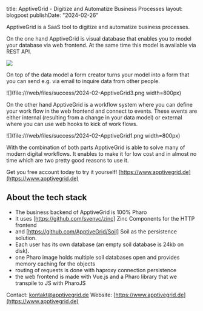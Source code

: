 title: ApptiveGrid - Digitize and Automatize Business Processes
layout: blogpost
publishDate: "2024-02-26"

ApptiveGrid is a SaaS tool to digitize and automatize business processes.

On the one hand ApptiveGrid is visual database that enables you to model your database via web frontend. At the same time this model is available via REST API. 

![](file:///web/files/success/2024-02-ApptiveGrid1.png)


On top of the data model a form creator turns your model into a form that you can send e.g. via email to inquire data from other people.

![](file:///web/files/success/2024-02-ApptiveGrid3.png width=800px)


On the other hand ApptiveGrid is a workflow system where you can define your work flow in the web frontend and connect to events. These events are either internal (resulting from a change in your data model) or external where you can use web hooks to kick of work flows.


![](file:///web/files/success/2024-02-ApptiveGrid1.png width=800px)


With the combination of both parts ApptiveGrid is able to solve many of modern digital workflows. It enables to make it for low cost and in almost no time which are two pretty good reasons to use it.


Get you free account today to try it yourself!  [https://www.apptivegrid.de](https://www.apptivegrid.de)


## About the tech stack

- The business backend of ApptiveGrid is 100% Pharo
- It uses [https://github.com/svenvc/zinc] Zinc Components for the HTTP frontend
- and [https://github.com/ApptiveGrid/Soil] Soil as the persistence solution.
- Each user has its own database (an empty soil database is 24kb on disk).
- one Pharo image holds multiple soil databases open and provides memory caching for the objects
- routing of requests is done with haproxy connection persistence
- the web frontend is made with Vue.js and a Pharo library that we transpile to JS with PharoJS



Contact: kontakt@apptivegrid.de
Website: [https://www.apptivegrid.de](https://www.apptivegrid.de)

